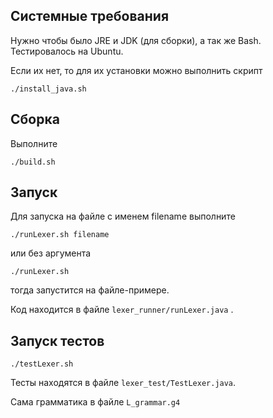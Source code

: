 ## Системные требования
Нужно чтобы было JRE и JDK (для сборки), а так же Bash. Тестировалось на Ubuntu.

Если их нет, то для их установки можно выполнить скрипт

```
./install_java.sh
```

## Сборка
Выполните

```
./build.sh
```

## Запуск

Для запуска на файле с именем filename выполните

```
./runLexer.sh filename
``` 

или без аргумента

```
./runLexer.sh
```
тогда запустится на файле-примере.

Код находится в файле ```lexer_runner/runLexer.java``` .

## Запуск тестов

```
./testLexer.sh
```

Тесты находятся в файле ```lexer_test/TestLexer.java```.

Сама грамматика в файле ```L_grammar.g4```
